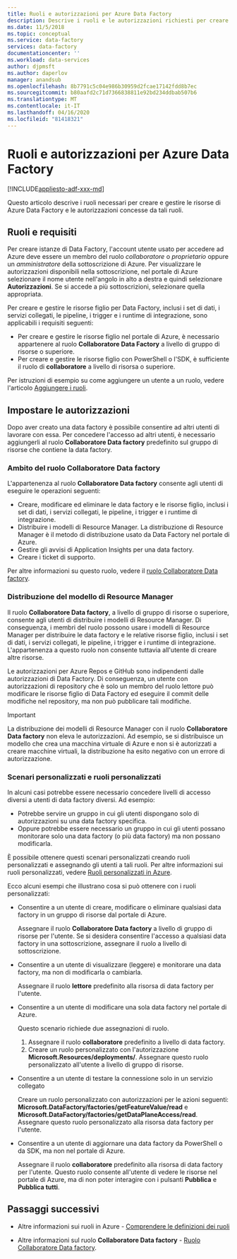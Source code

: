```yaml
---
title: Ruoli e autorizzazioni per Azure Data Factory
description: Descrive i ruoli e le autorizzazioni richiesti per creare data factory e per lavorare con le risorse figlio.
ms.date: 11/5/2018
ms.topic: conceptual
ms.service: data-factory
services: data-factory
documentationcenter: ''
ms.workload: data-services
author: djpmsft
ms.author: daperlov
manager: anandsub
ms.openlocfilehash: 8b7791c5c04e986b30959d2fcae17142fdd8b7ec
ms.sourcegitcommit: b80aafd2c71d7366838811e92bd234ddbab507b6
ms.translationtype: MT
ms.contentlocale: it-IT
ms.lasthandoff: 04/16/2020
ms.locfileid: "81418321"
---
```

# <a name="roles-and-permissions-for-azure-data-factory"></a>Ruoli e autorizzazioni per Azure Data Factory

[!INCLUDE[appliesto-adf-xxx-md](includes/appliesto-adf-xxx-md.md)]


Questo articolo descrive i ruoli necessari per creare e gestire le risorse di Azure Data Factory e le autorizzazioni concesse da tali ruoli.

## <a name="roles-and-requirements"></a>Ruoli e requisiti

Per creare istanze di Data Factory, l'account utente usato per accedere ad Azure deve essere un membro del ruolo *collaboratore* o *proprietario* oppure un *amministratore* della sottoscrizione di Azure. Per visualizzare le autorizzazioni disponibili nella sottoscrizione, nel portale di Azure selezionare il nome utente nell'angolo in alto a destra e quindi selezionare **Autorizzazioni**. Se si accede a più sottoscrizioni, selezionare quella appropriata. 

Per creare e gestire le risorse figlio per Data Factory, inclusi i set di dati, i servizi collegati, le pipeline, i trigger e i runtime di integrazione, sono applicabili i requisiti seguenti:
- Per creare e gestire le risorse figlio nel portale di Azure, è necessario appartenere al ruolo **Collaboratore Data Factory** a livello di gruppo di risorse o superiore.
- Per creare e gestire le risorse figlio con PowerShell o l'SDK, è sufficiente il ruolo di **collaboratore** a livello di risorsa o superiore.

Per istruzioni di esempio su come aggiungere un utente a un ruolo, vedere l'articolo [Aggiungere i ruoli](../cost-management-billing/manage/add-change-subscription-administrator.md).

## <a name="set-up-permissions"></a>Impostare le autorizzazioni

Dopo aver creato una data factory è possibile consentire ad altri utenti di lavorare con essa. Per concedere l'accesso ad altri utenti, è necessario aggiungerli al ruolo **Collaboratore Data factory** predefinito sul gruppo di risorse che contiene la data factory.

### <a name="scope-of-the-data-factory-contributor-role"></a>Ambito del ruolo Collaboratore Data factory

L'appartenenza al ruolo **Collaboratore Data factory** consente agli utenti di eseguire le operazioni seguenti:
- Creare, modificare ed eliminare le data factory e le risorse figlio, inclusi i set di dati, i servizi collegati, le pipeline, i trigger e i runtime di integrazione.
- Distribuire i modelli di Resource Manager. La distribuzione di Resource Manager è il metodo di distribuzione usato da Data Factory nel portale di Azure.
- Gestire gli avvisi di Application Insights per una data factory.
- Creare i ticket di supporto.

Per altre informazioni su questo ruolo, vedere il [ruolo Collaboratore Data factory](../role-based-access-control/built-in-roles.md#data-factory-contributor).

### <a name="resource-manager-template-deployment"></a>Distribuzione del modello di Resource Manager

Il ruolo **Collaboratore Data factory**, a livello di gruppo di risorse o superiore, consente agli utenti di distribuire i modelli di Resource Manager. Di conseguenza, i membri del ruolo possono usare i modelli di Resource Manager per distribuire le data factory e le relative risorse figlio, inclusi i set di dati, i servizi collegati, le pipeline, i trigger e i runtime di integrazione. L'appartenenza a questo ruolo non consente tuttavia all'utente di creare altre risorse.

Le autorizzazioni per Azure Repos e GitHub sono indipendenti dalle autorizzazioni di Data Factory. Di conseguenza, un utente con autorizzazioni di repository che è solo un membro del ruolo lettore può modificare le risorse figlio di Data Factory ed eseguire il commit delle modifiche nel repository, ma non può pubblicare tali modifiche.

> [!IMPORTANT]
> La distribuzione dei modelli di Resource Manager con il ruolo **Collaboratore Data factory** non eleva le autorizzazioni. Ad esempio, se si distribuisce un modello che crea una macchina virtuale di Azure e non si è autorizzati a creare macchine virtuali, la distribuzione ha esito negativo con un errore di autorizzazione.

### <a name="custom-scenarios-and-custom-roles"></a>Scenari personalizzati e ruoli personalizzati

In alcuni casi potrebbe essere necessario concedere livelli di accesso diversi a utenti di data factory diversi. Ad esempio:
- Potrebbe servire un gruppo in cui gli utenti dispongano solo di autorizzazioni su una data factory specifica.
- Oppure potrebbe essere necessario un gruppo in cui gli utenti possano monitorare solo una data factory (o più data factory) ma non possano modificarla.

È possibile ottenere questi scenari personalizzati creando ruoli personalizzati e assegnando gli utenti a tali ruoli. Per altre informazioni sui ruoli personalizzati, vedere [Ruoli personalizzati in Azure](..//role-based-access-control/custom-roles.md).

Ecco alcuni esempi che illustrano cosa si può ottenere con i ruoli personalizzati:

- Consentire a un utente di creare, modificare o eliminare qualsiasi data factory in un gruppo di risorse dal portale di Azure.

  Assegnare il ruolo **Collaboratore Data factory** a livello di gruppo di risorse per l'utente. Se si desidera consentire l'accesso a qualsiasi data factory in una sottoscrizione, assegnare il ruolo a livello di sottoscrizione.

- Consentire a un utente di visualizzare (leggere) e monitorare una data factory, ma non di modificarla o cambiarla.

  Assegnare il ruolo **lettore** predefinito alla risorsa di data factory per l'utente.

- Consentire a un utente di modificare una sola data factory nel portale di Azure.

  Questo scenario richiede due assegnazioni di ruolo.

  1. Assegnare il ruolo **collaboratore** predefinito a livello di data factory.
  2. Creare un ruolo personalizzato con l'autorizzazione **Microsoft.Resources/deployments/**. Assegnare questo ruolo personalizzato all'utente a livello di gruppo di risorse.

- Consentire a un utente di testare la connessione solo in un servizio collegato

    Creare un ruolo personalizzato con autorizzazioni per le azioni seguenti: **Microsoft.DataFactory/factories/getFeatureValue/read** e **Microsoft.DataFactory/factories/getDataPlaneAccess/read**. Assegnare questo ruolo personalizzato alla risorsa data factory per l'utente.

- Consentire a un utente di aggiornare una data factory da PowerShell o da SDK, ma non nel portale di Azure.

  Assegnare il ruolo **collaboratore** predefinito alla risorsa di data factory per l'utente. Questo ruolo consente all'utente di vedere le risorse nel portale di Azure, ma di non poter interagire con i pulsanti **Pubblica** e **Pubblica tutti**.

## <a name="next-steps"></a>Passaggi successivi

- Altre informazioni sui ruoli in Azure - [Comprendere le definizioni dei ruoli](../role-based-access-control/role-definitions.md)

- Altre informazioni sul ruolo **Collaboratore Data factory** - [Ruolo Collaboratore Data factory](../role-based-access-control/built-in-roles.md#data-factory-contributor).
